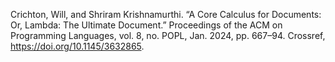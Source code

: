 Crichton, Will, and Shriram Krishnamurthi. “A Core Calculus for Documents: Or, Lambda: The Ultimate Document.” Proceedings of the ACM on Programming Languages, vol. 8, no. POPL, Jan. 2024, pp. 667–94. Crossref, <a href='https://doi.org/10.1145/3632865' target='_blank'>https://doi.org/10.1145/3632865</a>.